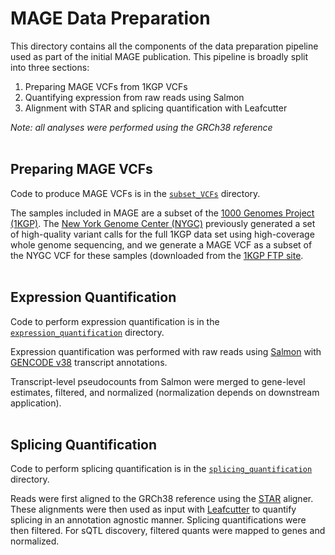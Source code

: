 # MAGE Data Preparation

This directory contains all the components of the data preparation pipeline used as part of the initial MAGE publication. This pipeline is broadly split into three sections:
1. Preparing MAGE VCFs from 1KGP VCFs
2. Quantifying expression from raw reads using Salmon
3. Alignment with STAR and splicing quantification with Leafcutter

*Note: all analyses were performed using the GRCh38 reference*<br><br>

## Preparing MAGE VCFs

Code to produce MAGE VCFs is in the [`subset_VCFs`](subset_VCFs/) directory.

The samples included in MAGE are a subset of the [1000 Genomes Project (1KGP)](https://doi.org/10.1038/nature15393). The [New York Genome Center (NYGC)](https://doi.org/10.1016/j.cell.2022.08.004) previously generated a set of high-quality variant calls for the full 1KGP data set using high-coverage whole genome sequencing, and we generate a MAGE VCF as a subset of the NYGC VCF for these samples (downloaded from the [1KGP FTP site](http://ftp.1000genomes.ebi.ac.uk/vol1/ftp/data_collections/1000G_2504_high_coverage/working/20201028_3202_phased/).<br><br>

## Expression Quantification

Code to perform expression quantification is in the [`expression_quantification`](expression_quantification/) directory.

Expression quantification was performed with raw reads using [Salmon](https://combine-lab.github.io/salmon/) with [GENCODE v38](https://www.gencodegenes.org/human/release_38.html) transcript annotations.

Transcript-level pseudocounts from Salmon were merged to gene-level estimates, filtered, and normalized (normalization depends on downstream application).<br><br>

## Splicing Quantification

Code to perform splicing quantification is in the [`splicing_quantification`](splicing_quantifcation/) directory.

Reads were first aligned to the GRCh38 reference using the [STAR](https://www.ncbi.nlm.nih.gov/pmc/articles/PMC3530905/) aligner. These alignments were then used as input with [Leafcutter](https://www.nature.com/articles/s41588-017-0004-9) to quantify splicing in an annotation agnostic manner. Splicing quantifications were then filtered. For sQTL discovery, filtered quants were mapped to genes and normalized.<br><br>
